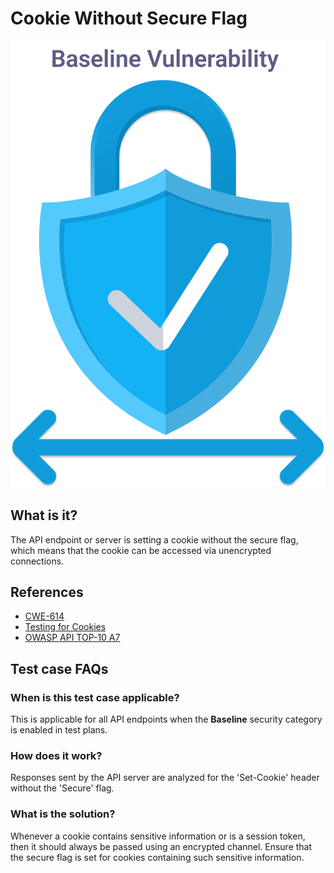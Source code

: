 
# Cookie Without Secure Flag
![Cookie Without Secure Flag](../assets/baseline/baseline-vuln.svg)

## What is it?
The API endpoint or server is setting a cookie without the secure flag, which means that the cookie can be accessed via unencrypted connections.


## References
- [CWE-614](https://cwe.mitre.org/data/definitions/614.html)
- [Testing for Cookies](https://owasp.org/www-project-web-security-testing-guide/v42/4-Web_Application_Security_Testing/06-Session_Management_Testing/02-Testing_for_Cookies_Attributes)
- [OWASP API TOP-10 A7](https://github.com/OWASP/API-Security/blob/master/2019/en/src/0xa7-security-misconfiguration.md)  

## Test case FAQs
### When is this test case applicable?
This is applicable for all API endpoints when the **Baseline** security category is enabled in test plans.

### How does it work?
Responses sent by the API server are analyzed for the 'Set-Cookie' header without the 'Secure' flag.

### What is the solution?
Whenever a cookie contains sensitive information or is a session token, then it should always be passed using an encrypted channel. Ensure that the secure flag is set for cookies containing such sensitive information.


